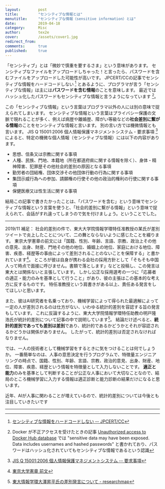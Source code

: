 ```yaml
---
layout:        post
title:         "センシティブな情報とは"
menutitle:     "センシティブな情報（sensitive information）とは"
date:          2019-04-18
category:      Misc
author:        tex2e
cover:         /assets/cover1.jpg
redirect_from:
comments:      true
published:     true
---
```


「センシティブ」とは「微妙で慎重を要するさま」という意味があります。
センシティブなファイルをアップロードしちゃった！と言ったら、パスワードを含むファイルをアップロードした可能性が高いです。
JPCERT/CCの記事でセンシティブな情報をハードコードしない [^1] とあるように、プログラマが言う「センシティブな情報」は主には**パスワードを含む情報**のことを意味します。
最近ではハッシュ化したパスワードもセンシティブな情報と言うようになっています [^docker-hub-user-notification]。

この「センシティブな情報」という言葉はプログラマ以外の人には別の意味で捉えられてしまいます。
センシティブな情報という言葉はプライバシー保護の文脈で現れることが多く、例えば病歴や離婚歴、障がい等級などの**社会差別に繋がる情報**のことをセンシティブな情報と言います。
別の言い方では機微情報とも言います。
JIS Q 15001:2006 個人情報保護マネジメントシステム - 要求事項 [^2] によると、特定の機微な個人情報（センシティブな情報）には以下の内容があります。

- 思想、信条又は宗教に関する事項
- 人種、民族、門地、本籍地（所在都道府県に関する情報を除く）、身体・精神障害、犯罪歴その他社会的差別の原因となる事項
- 勤労者の団結権、団体交渉その他団体行動の行為に関する事項
- 集団示威行為への参加、請願権の行使その他の政治的権利の行使に関する事項
- 保健医療又は性生活に関する事項

結局この記事で書きたかったことは、「パスワードを含む」という意味でセンシティブな情報という言葉を使うと、「社会的差別に繋がる情報」という意味で捉えられて、会話がすれ違ってしまうので気を付けましょう。ということでした。

[^1]: [センシティブな情報をハードコードしない -- JPCERT/CC](https://www.jpcert.or.jp/java-rules/msc03-j.html)
[^2]: [JIS Q 15001:2006 個人情報保護マネジメントシステム -- 要求事項](https://kikakurui.com/q/Q15001-2006-01.html)
[^docker-hub-user-notification]: Docker が不正アクセスを受けたときの記事 [Unauthorized access to Docker Hub database](https://success.docker.com/article/docker-hub-user-notification) では "sensitive data may have been exposed. Data includes usernames and hashed passwords" と書かれており、パスワードはハッシュ化されていてもセンシティブな情報であるという認識

---

2019/11 補足：
社会的差別の件で、東大大学院情報学環特任准教授の某氏が差別ツイートで炎上したことについて、二の舞とならないように感じたことを綴ります。
東京大学憲章の前文には「国籍、性別、年齢、言語、宗教、政治上その他の意見、出身、財産、門地その他の地位、婚姻上の地位、家庭における地位、障害、疾患、経歴等の事由によって差別されることのないことを保障する」と書かれています[^appendixA-1]。
ところが彼は自身が携わる会社の採用方針として「そもそも中国人って時点で面接に呼びません。書類で落とします」などと投稿し、この発言は東大とは関係ないと主張しています。
しかし公正な採用選考の一つに「応募者の適正・能力のみを基準として行うこと」があり、彼の主張はこの基本的な考え方に反するものです。
特任准教授という肩書きがある以上、責任ある発言をしてほしいと思います。

また、彼はAI研究者を名乗っており、機械学習によって得られた最適解によって一定の人が差別されるのは仕方がない、いわゆる統計的差別を容認する旨の発言もしています。
これに反論するように、東大大学院情報学環特任助教の明戸隆浩氏が統計的差別について記事の中で説明しています[^appendixA-2]。
結論だけ述べると、**統計的差別であっても差別は差別**であり、統計的であるかどうかとそれが容認されるかどうかは関係がありません。
したがって、統計的差別は否定されなければなりません。

では、一人の技術者として機械学習をするときに気をつけることは何でしょうか。
一番簡単なのは、人事の意思決定を行うプログラムで、特徴量エンジニアリングの時点で、国籍、性別、年齢、言語、宗教、政治的意見、出身、財産、地位、障害、疾患、経歴という情報を特徴量として入力しないことです。
**適正と能力**のみを基準として判断することが公正な人事において大切なことなので、結局のところ機械学習に入力する情報は適正診断と能力診断の結果だけになると思います。

近年、AIが人事に関わることが増えているので、統計的差別については今後とも注目していきたいです

[^appendixA-1]: [東京大学憲章 前文](https://www.u-tokyo.ac.jp/ja/about/overview/b04_00.html)
[^appendixA-2]: [東大情報学環大澤昇平氏の差別発言について - researchmap](https://researchmap.jp/jo34y74lc-1820559/#_1820559)

---
